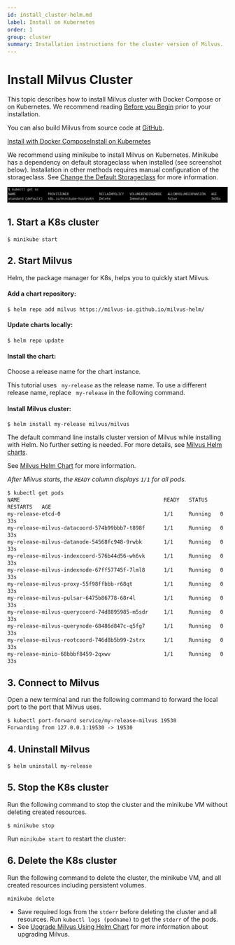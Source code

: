 ```yaml
---
id: install_cluster-helm.md
label: Install on Kubernetes
order: 1
group: cluster
summary: Installation instructions for the cluster version of Milvus.
---
```


# Install Milvus Cluster

This topic describes how to install Milvus cluster with Docker Compose or on Kubernetes. We recommend reading [Before you Begin](prerequisite-docker.md) prior to your installation. 

You can also build Milvus from source code at [GitHub](https://github.com/milvus-io/milvus#to-start-developing-milvus).


<div class="tab-wrapper"><a href="install_cluster-docker.md" class=''>Install with Docker Compose</a><a href="install_cluster-helm.md" class='active '>Install on Kubernetes</a></div>

We recommend using minikube to install Milvus on Kubernetes. Minikube has a dependency on default storageclass when installed (see screenshot below). Installation in other methods requires manual configuration of the storageclass. See [Change the Default Storageclass](https://kubernetes.io/docs/tasks/administer-cluster/change-default-storage-class/) for more information.

![Storageclass](../../../../assets/storageclass.png)

## 1. Start a K8s cluster
```
$ minikube start
```

## 2. Start Milvus
<div class="alert note">
Helm, the package manager for K8s, helps you to quickly start Milvus.
</div>

#### Add a chart repository:
```
$ helm repo add milvus https://milvus-io.github.io/milvus-helm/
```

#### Update charts locally: 
```
$ helm repo update
```

#### Install the chart:
Choose a release name for the chart instance.

<div class="alert note">
This tutorial uses <code> my-release</code> as the release name. To use a different release name, replace <code> my-release</code> in the following command.
</div>

#### Install Milvus cluster:
```
$ helm install my-release milvus/milvus
```

<div class="alert note">
The default command line installs cluster version of Milvus while installing with Helm. No further setting is needed.
For more details, see <a href="https://artifacthub.io/packages/helm/milvus/milvus">Milvus Helm charts</a>.

See <a href="https://artifacthub.io/packages/helm/milvus/milvus">Milvus Helm Chart</a> for more information.

</div>

*After Milvus starts, the `READY` column displays `1/1` for all pods.*
```
$ kubectl get pods
NAME                                              READY   STATUS    RESTARTS   AGE
my-release-etcd-0                                 1/1     Running   0          33s
my-release-milvus-datacoord-574b99bbb7-t898f      1/1     Running   0          33s
my-release-milvus-datanode-54568fc948-9rwbk       1/1     Running   0          33s
my-release-milvus-indexcoord-576b44d56-wh6vk      1/1     Running   0          33s
my-release-milvus-indexnode-67ff57745f-7lml8      1/1     Running   0          33s
my-release-milvus-proxy-55f98ffbbb-r68qt          1/1     Running   0          33s
my-release-milvus-pulsar-6475b86778-68r4l         1/1     Running   0          33s
my-release-milvus-querycoord-74d8895985-m5sdr     1/1     Running   0          33s
my-release-milvus-querynode-68486d847c-q5fg7      1/1     Running   0          33s
my-release-milvus-rootcoord-746d8b5b99-2strx      1/1     Running   0          33s
my-release-minio-68bbbf8459-2qxwv                 1/1     Running   0          33s
```

## 3. Connect to Milvus
Open a new terminal and run the following command to forward the local port to the port that Milvus uses.
```
$ kubectl port-forward service/my-release-milvus 19530
Forwarding from 127.0.0.1:19530 -> 19530
```

## 4. Uninstall Milvus
```
$ helm uninstall my-release
```

## 5. Stop the K8s cluster
Run the following command to stop the cluster and the minikube VM without deleting created resources.
```
$ minikube stop
```
<div class="alert note">
Run <code>minikube start</code> to restart the cluster:
</div>

## 6. Delete the K8s cluster
Run the following command to delete the cluster, the minikube VM, and all created resources including persistent volumes.
```
minikube delete
```

<div class="alert note">
<ul>
<li>
Save required logs from the <code>stderr</code> before deleting the cluster and all resources. Run <code>kubectl logs (podname)</code> to get the <code>stderr</code> of the pods.</li>
<li>See <a href="upgrade.md">Upgrade Milvus Using Helm Chart</a> for more information about upgrading Milvus.</li></ul>
</div>
